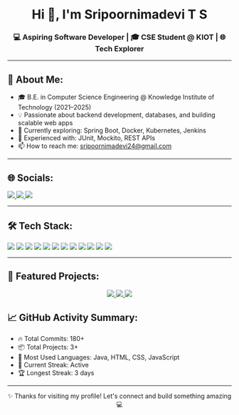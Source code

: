 <h1 align="center">Hi 👋, I'm Sripoornimadevi T S</h1>
<h3 align="center">💻 Aspiring Software Developer | 🎓 CSE Student @ KIOT | 🌐 Tech Explorer</h3>

---

## 🧠 About Me:
- 🎓 B.E. in Computer Science Engineering @ Knowledge Institute of Technology (2021–2025)
- 💡 Passionate about backend development, databases, and building scalable web apps
- 🌱 Currently exploring: Spring Boot, Docker, Kubernetes, Jenkins
- 🧪 Experienced with: JUnit, Mockito, REST APIs
- 📫 How to reach me: sripoornimadevi24@gmail.com

---

## 🌐 Socials:
<p align="left">
<a href="https://www.linkedin.com/in/sripoornimadevi" target="_blank">
  <img src="https://img.shields.io/badge/LinkedIn-0A66C2?style=for-the-badge&logo=linkedin&logoColor=white" />
</a>
<a href="https://twitter.com/sripoornimadevi1" target="_blank">
  <img src="https://img.shields.io/badge/Twitter-1DA1F2?style=for-the-badge&logo=twitter&logoColor=white" />
</a>
<a href="https://sripoornimadevi1.github.io" target="_blank">
  <img src="https://img.shields.io/badge/Portfolio-000000?style=for-the-badge&logo=githubpages&logoColor=white" />
</a>
</p>

---

## 🛠️ Tech Stack:
<p align="left">
  <img src="https://img.shields.io/badge/Java-007396?style=for-the-badge&logo=java&logoColor=white" />
  <img src="https://img.shields.io/badge/Spring%20Boot-6DB33F?style=for-the-badge&logo=springboot&logoColor=white" />
  <img src="https://img.shields.io/badge/MySQL-4479A1?style=for-the-badge&logo=mysql&logoColor=white" />
  <img src="https://img.shields.io/badge/PostgreSQL-336791?style=for-the-badge&logo=postgresql&logoColor=white" />
  <img src="https://img.shields.io/badge/MongoDB-47A248?style=for-the-badge&logo=mongodb&logoColor=white" />
  <img src="https://img.shields.io/badge/HTML5-E34F26?style=for-the-badge&logo=html5&logoColor=white" />
  <img src="https://img.shields.io/badge/CSS3-1572B6?style=for-the-badge&logo=css3&logoColor=white" />
  <img src="https://img.shields.io/badge/JavaScript-F7DF1E?style=for-the-badge&logo=javascript&logoColor=black" />
  <img src="https://img.shields.io/badge/Bootstrap-7952B3?style=for-the-badge&logo=bootstrap&logoColor=white" />
  <img src="https://img.shields.io/badge/Jenkins-D24939?style=for-the-badge&logo=jenkins&logoColor=white" />
  <img src="https://img.shields.io/badge/Docker-2496ED?style=for-the-badge&logo=docker&logoColor=white" />
  <img src="https://img.shields.io/badge/Kubernetes-326CE5?style=for-the-badge&logo=kubernetes&logoColor=white" />
</p>

---

## 📁 Featured Projects:
<p align="center">
  <a href="https://github.com/sripoornimadevi1/mobile-prepaid-webapp" target="_blank">
    <img src="https://img.shields.io/badge/Mobile%20Prepaid%20Web%20App-Spring%20Boot%20%7C%20MySQL-blue?style=for-the-badge" />
  </a>
  <a href="https://github.com/sripoornimadevi1/elecxa-ecommerce-platform" target="_blank">
    <img src="https://img.shields.io/badge/ElecXa%20E-commerce%20Platform-Spring%20MVC%20%7C%20Thymeleaf-purple?style=for-the-badge" />
  </a>
  <a href="https://github.com/sripoornimadevi1/portfolio-website" target="_blank">
    <img src="https://img.shields.io/badge/Portfolio%20Website-HTML%20%7C%20CSS%20%7C%20JS-green?style=for-the-badge" />
  </a>
</p>

## 📈 GitHub Activity Summary:
- 🔥 Total Commits: 180+
- 📦 Total Projects: 3+
- 🧠 Most Used Languages: Java, HTML, CSS, JavaScript
- 🚀 Current Streak: Active
- 🏆 Longest Streak: 3 days

---



<p align="center">✨ Thanks for visiting my profile! Let's connect and build something amazing 💻</p>
